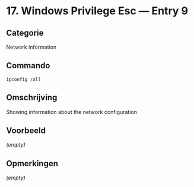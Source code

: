 # 17. Windows Privilege Esc — Entry 9

## Categorie

Network information

## Commando

```
ipconfig /all
```

## Omschrijving

Showing information about the network configuration

## Voorbeeld

_(empty)_

## Opmerkingen

_(empty)_


